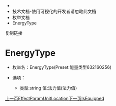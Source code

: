   * [](/)
  * 技术文档-使用可视化的开发者请忽略此文档
  * 枚举文档
  * EnergyType

复制链接

# EnergyType

  * 枚举名：EnergyType(Preset:能量类型632160256)

  * 选项：

    * 类型:string 值:法力值(法力值)

[上一页EffectParamUnitLocation](/技术文档/枚举文档/EffectParamUnitLocation)[下一页IsEquipped](/技术文档/枚举文档/IsEquipped)


